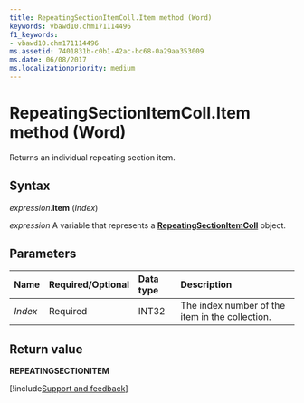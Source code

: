 ```yaml
---
title: RepeatingSectionItemColl.Item method (Word)
keywords: vbawd10.chm171114496
f1_keywords:
- vbawd10.chm171114496
ms.assetid: 7401831b-c0b1-42ac-bc68-0a29aa353009
ms.date: 06/08/2017
ms.localizationpriority: medium
---
```



# RepeatingSectionItemColl.Item method (Word)

Returns an individual repeating section item.


## Syntax

_expression_.**Item** (_Index_)

_expression_ A variable that represents a **[RepeatingSectionItemColl](Word.repeatingsectionitemcoll.md)** object.


## Parameters

|Name|Required/Optional|Data type|Description|
|:-----|:-----|:-----|:-----|
| _Index_|Required|INT32|The index number of the item in the collection.|

## Return value

**REPEATINGSECTIONITEM**




[!include[Support and feedback](~/includes/feedback-boilerplate.md)]
